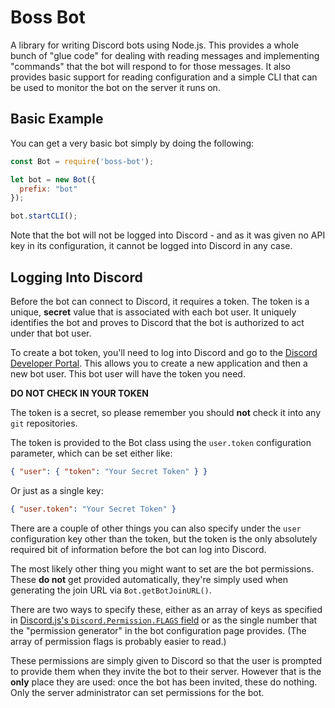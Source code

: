 # Boss Bot

A library for writing Discord bots using Node.js. This provides a whole bunch of "glue code" for dealing with reading messages and implementing "commands" that the bot will respond to for those messages. It also provides basic support for reading configuration and a simple CLI that can be used to monitor the bot on the server it runs on.

## Basic Example

You can get a very basic bot simply by doing the following:

```javascript
const Bot = require('boss-bot');

let bot = new Bot({
  prefix: "bot"
});

bot.startCLI();
```

Note that the bot will not be logged into Discord - and as it was given no API key in its configuration, it cannot be logged into Discord in any case.

## Logging Into Discord

Before the bot can connect to Discord, it requires a token. The token is a unique, **secret** value that is associated with each bot user. It uniquely identifies the bot and proves to Discord that the bot is authorized to act under that bot user.

To create a bot token, you'll need to log into Discord and go to the [Discord Developer Portal](https://discordapp.com/developers/applications/). This allows you to create a new application and then a new bot user. This bot user will have the token you need.

**DO NOT CHECK IN YOUR TOKEN**

The token is a secret, so please remember you should **not** check it into any `git` repositories.

The token is provided to the Bot class using the `user.token` configuration parameter, which can be set either like:

```json
{ "user": { "token": "Your Secret Token" } }
```

Or just as a single key:

```json
{ "user.token": "Your Secret Token" }
```

There are a couple of other things you can also specify under the `user` configuration key other than the token, but the token is the only absolutely required bit of information before the bot can log into Discord.

The most likely other thing you might want to set are the bot permissions. These **do not** get provided automatically, they're simply used when generating the join URL via `Bot.getBotJoinURL()`.

There are two ways to specify these, either as an array of keys as specified in [Discord.js's `Discord.Permission.FLAGS` field](https://discord.js.org/#/docs/main/stable/class/Permissions?scrollTo=s-FLAGS) or as the single number that the "permission generator" in the bot configuration page provides. (The array of permission flags is probably easier to read.)

These permissions are simply given to Discord so that the user is prompted to provide them when they invite the bot to their server. However that is the **only** place they are used: once the bot has been invited, these do nothing. Only the server administrator can set permissions for the bot.